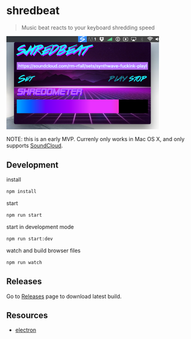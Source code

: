 # shredbeat

> Music beat reacts to your keyboard shredding speed

<img src="https://github.com/miguelmota/shredbeat/blob/master/screenshot.png?raw=true" width="400">

NOTE: this is an early MVP. Currenly only works in Mac OS X, and only supports [SoundCloud](https://soundcloud.com).

## Development

install

```bash
npm install
```

start

```bash
npm run start
```

start in development mode

```bash
npm run start:dev
```

watch and build browser files

```bash
npm run watch
```

## Releases

Go to [Releases](https://github.com/miguelmota/shredbeat/releases) page to download latest build.

## Resources

- [electron](http://electron.atom.io)
